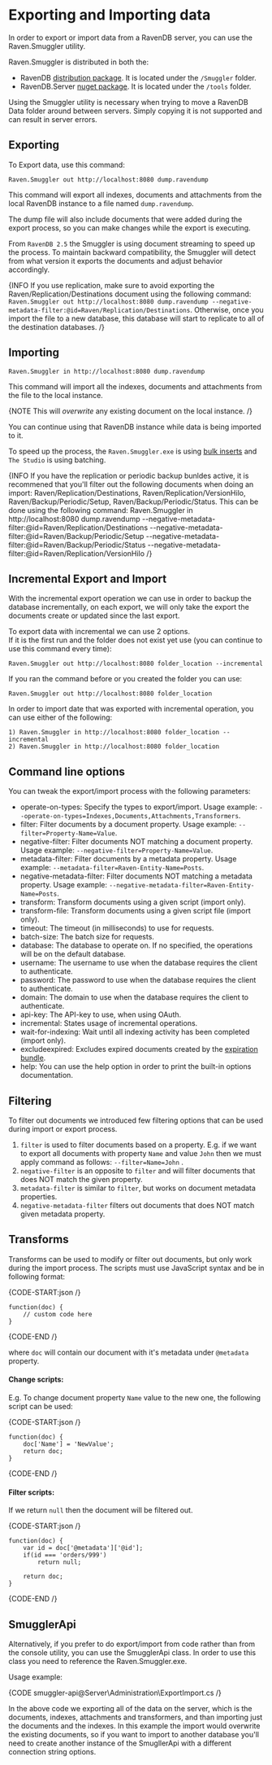 # Exporting and Importing data

In order to export or import data from a RavenDB server, you can use the Raven.Smuggler utility.

Raven.Smuggler is distributed in both the:
- RavenDB [distribution package](http://builds.hibernatingrhinos.com/Builds/RavenDB). It is located under the `/Smuggler` folder.
- RavenDB.Server [nuget package](https://nuget.org/packages/RavenDB.Server). It is located under the `/tools` folder.

Using the Smuggler utility is necessary when trying to move a RavenDB Data folder around between servers. Simply copying it is not supported and can result in server errors.

## Exporting

To Export data, use this command:

    Raven.Smuggler out http://localhost:8080 dump.ravendump

This command will export all indexes, documents and attachments from the local RavenDB instance to a file named `dump.ravendump`.

The dump file will also include documents that were added during the export process, so you can make changes while the export is executing.

From `RavenDB 2.5` the Smuggler is using document streaming to speed up the process. To maintain backward compatibility, the Smuggler will detect from what version it exports the documents and adjust behavior accordingly.

{INFO If you use replication, make sure to avoid exporting the Raven/Replication/Destinations document using the following command: `Raven.Smuggler out http://localhost:8080 dump.ravendump --negative-metadata-filter:@id=Raven/Replication/Destinations`. Otherwise, once you import the file to a new database, this database will start to replicate to all of the destination databases. /}

## Importing

    Raven.Smuggler in http://localhost:8080 dump.ravendump

This command will import all the indexes, documents and attachments from the file to the local instance. 

{NOTE This will _overwrite_ any existing document on the local instance. /}

You can continue using that RavenDB instance while data is being imported to it.

To speed up the process, the `Raven.Smuggler.exe` is using [bulk inserts](../../client-api/advanced/bulk-inserts) and `The Studio` is using batching.

{INFO If you have the replication or periodic backup bunldes active, it is recommened that you'll filter out the following documents when doing an import: Raven/Replication/Destinations, Raven/Replication/VersionHilo, Raven/Backup/Periodic/Setup, Raven/Backup/Periodic/Status. This can be done using the following command: Raven.Smuggler in http://localhost:8080 dump.ravendump --negative-metadata-filter:@id=Raven/Replication/Destinations --negative-metadata-filter:@id=Raven/Backup/Periodic/Setup --negative-metadata-filter:@id=Raven/Backup/Periodic/Status --negative-metadata-filter:@id=Raven/Replication/VersionHilo /}

## Incremental Export and Import
With the incremental export operation we can use in order to backup the database incrementally, on each export, we will only take the export the documents create or updated
since the last export.

To export data with incremental we can use 2 options.  
If it is the first run and the folder does not exist yet use (you can continue to use this command every time):

    Raven.Smuggler out http://localhost:8080 folder_location --incremental

If you ran the command before or you created the folder you can use:

    Raven.Smuggler out http://localhost:8080 folder_location


In order to import date that was exported with incremental operation, you can use either of the following:

    1) Raven.Smuggler in http://localhost:8080 folder_location --incremental
    2) Raven.Smuggler in http://localhost:8080 folder_location

## Command line options

You can tweak the export/import process with the following parameters:

 - operate-on-types: Specify the types to export/import. Usage example: `--operate-on-types=Indexes,Documents,Attachments,Transformers`.
 - filter: Filter documents by a document property. Usage example: `--filter=Property-Name=Value`.
 - negative-filter: Filter documents NOT matching a document property. Usage example: `--negative-filter=Property-Name=Value`.   
 - metadata-filter: Filter documents by a metadata property. Usage example: `--metadata-filter=Raven-Entity-Name=Posts`.
 - negative-metadata-filter: Filter documents NOT matching a metadata property. Usage example: `--negative-metadata-filter=Raven-Entity-Name=Posts`.
 - transform: Transform documents using a given script (import only).   
 - transform-file: Transform documents using a given script file (import only).   
 - timeout: The timeout (in milliseconds) to use for requests.
 - batch-size: The batch size for requests.
 - database: The database to operate on. If no specified, the operations will be on the default database.
 - username: The username to use when the database requires the client to authenticate.
 - password: The password to use when the database requires the client to authenticate.
 - domain: The domain to use when the database requires the client to authenticate.
 - api-key: The API-key to use, when using OAuth.
 - incremental: States usage of incremental operations.
 - wait-for-indexing: Wait until all indexing activity has been completed (import only).
 - excludeexpired: Excludes expired documents created by the [expiration bundle](../extending/bundles/expiration).    
 - help: You can use the help option in order to print the built-in options documentation.

## Filtering

To filter out documents we introduced few filtering options that can be used during import or export process.

1. `filter` is used to filter documents based on a property. E.g. if we want to export all documents with property `Name` and value `John` then we must apply command as follows: `--filter=Name=John` .   
2. `negative-filter` is an opposite to `filter` and will filter documents that does NOT match the given property.  
3. `metadata-filter` is similar to `filter`, but works on document metadata properties.   
4. `negative-metadata-filter` filters out documents that does NOT match given metadata property.   

## Transforms

Transforms can be used to modify or filter out documents, but only work during the import process. The scripts must use JavaScript syntax and be in following format:   

{CODE-START:json /}
    
	function(doc) {
		// custom code here
	}

{CODE-END /}

where `doc` will contain our document with it's metadata under `@metadata` property.

#### Change scripts:   

E.g. To change document property `Name` value to the new one, the following script can be used:   

{CODE-START:json /}
    
	function(doc) {
		doc['Name'] = 'NewValue';
		return doc;
	}

{CODE-END /}

#### Filter scripts:    

If we return `null` then the document will be filtered out.   

{CODE-START:json /}
    
	function(doc) {
		var id = doc['@metadata']['@id']; 
		if(id === 'orders/999')
			return null;

		return doc;
	}

{CODE-END /}

## SmugglerApi

Alternatively, if you prefer to do export/import from code rather than from the console utility, you can use the SmugglerApi class. In order to use this class you need to reference the Raven.Smuggler.exe.

Usage example:

{CODE smuggler-api@Server\Administration\ExportImport.cs /}

In the above code we exporting all of the data on the server, which is the documents, indexes, attachments and transformers, and than importing just the documents and the indexes. In this example the import would overwrite the existing documents, so if you want to import to another database you'll need to create another instance of the SmugllerApi with a different connection string options.